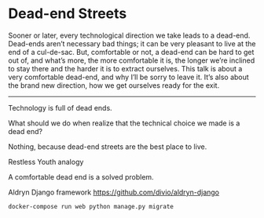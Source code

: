 # Dead-end Streets

Sooner or later, every technological direction we take leads to a dead-end.
Dead-ends aren’t necessary bad things; it can be very pleasant to live at the
end of a cul-de-sac. But, comfortable or not, a dead-end can be hard to get out
of, and what’s more, the more comfortable it is, the longer we’re inclined to
stay there and the harder it is to extract ourselves. This talk is about a very
comfortable dead-end, and why I’ll be sorry to leave it. It’s also about the
brand new direction, how we get ourselves ready for the exit.

---

Technology is full of dead ends.

What should we do when realize that the technical choice we made is a dead end?

Nothing, because dead-end streets are the best place to live.

Restless Youth analogy

A comfortable dead end is a solved problem.

Aldryn Django framework <https://github.com/divio/aldryn-django>

`docker-compose run web python manage.py migrate`

